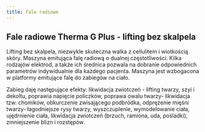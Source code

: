 ```yaml
---
title: Fale radiowe
---
```

## Fale radiowe Therma G Plus - lifting bez skalpela

Lifting bez skalpela, niezwykle skuteczna walka z cellulitem i wiotkością skóry. Maszyna emitująca falę radiową o dualnej częstotliwości. Kilka rodzajów elektrod, a także ich średnica pozwala na dobranie odpowiednich parametrów indywidualnie dla każdego pacjenta. Maszyna jest wzbogacona w platformy emitujące falę do zabiegów na ciało. 

Zabieg daję następujące efekty: likwidacja zwiotczeń - lifting twarzy, szyi i dekoltu, poprawia napięcie policzków, poprawa owalu twarzy- likwidacja tzw. chomików, obkurczenie zwisającego podbródka, odprężenie mięśni twarzy- łagodniejsze rysy twarzy, wyszczuplenie, wymodelowanie ciała, ujędrnienie ciała, likwidacja zwiotczeń (brzuch, ramiona, uda, pośladki), zmniejszenie blizn i rozstępów.
